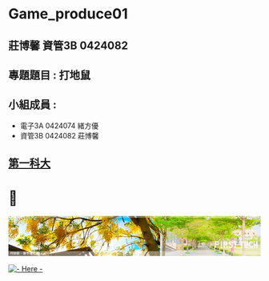 # Game_produce01

## 莊博馨 資管3B 0424082

## 專題題目 : 打地鼠

## 小組成員 :

* 電子3A 0424074 緒方優
* 資管3B 0424082 莊博馨


## [第一科大](http://www.nkfust.edu.tw/bin/home.php)

# :musical_note:

![NKFUST](banner003.jpg "NKFUST")

[![- Here -](https://img.youtube.com/vi/9xGjdh92QlQ/0.jpg)](https://www.youtube.com/watch?v=9xGjdh92QlQ "Mahoutsukai no Yome Opening - Here - Fingerstyle Guitar Cover")
